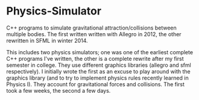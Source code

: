 # Physics-Simulator
C++ programs to simulate gravitational attraction/collisions between multiple bodies. The first written written with Allegro in 2012, the other rewritten in SFML in winter 2014.

This includes two physics simulators; one was one of the earliest complete C++ programs I've written, the other is a complete rewrite after my first semester in college. They use different graphics libraries (allegro and sfml respectively). I initially wrote the first as an excuse to play around with the graphics library (and to try to implement physics rules recently learned in Physics I). They account for gravitational forces and collisions. The first took a few weeks, the second a few days.
